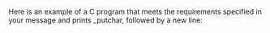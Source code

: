 Here is an example of a C program that meets the requirements specified in your message and prints _putchar, followed by a new line:

